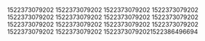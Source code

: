 1522373079202
1522373079202
1522373079202
1522373079202
1522373079202
1522373079202
1522373079202
1522373079202
1522373079202
1522373079202
1522373079202
1522373079202
1522373079202
1522373079202
15223730792021522386496694